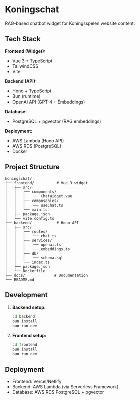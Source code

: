 # Koningschat

RAG-based chatbot widget for Koningsspelen website content.

## Tech Stack

**Frontend (Widget):**
- Vue 3 + TypeScript
- TailwindCSS
- Vite

**Backend (API):**
- Hono + TypeScript
- Bun (runtime)
- OpenAI API (GPT-4 + Embeddings)

**Database:**
- PostgreSQL + pgvector (RAG embeddings)

**Deployment:**
- AWS Lambda (Hono API)
- AWS RDS (PostgreSQL)
- Docker

## Project Structure

```
koningschat/
├── frontend/          # Vue 3 widget
│   ├── src/
│   │   ├── components/
│   │   │   └── ChatWidget.vue
│   │   ├── composables/
│   │   │   └── useChat.ts
│   │   └── main.ts
│   ├── package.json
│   └── vite.config.ts
├── backend/           # Hono API
│   ├── src/
│   │   ├── routes/
│   │   │   └── chat.ts
│   │   ├── services/
│   │   │   ├── openai.ts
│   │   │   └── embeddings.ts
│   │   ├── db/
│   │   │   └── schema.sql
│   │   └── index.ts
│   ├── package.json
│   └── Dockerfile
├── docs/             # Documentation
└── README.md
```

## Development

1. **Backend setup:**
   ```bash
   cd backend
   bun install
   bun run dev
   ```

2. **Frontend setup:**
   ```bash
   cd frontend
   bun install
   bun run dev
   ```

## Deployment

- Frontend: Vercel/Netlify
- Backend: AWS Lambda (via Serverless Framework)
- Database: AWS RDS PostgreSQL + pgvector
